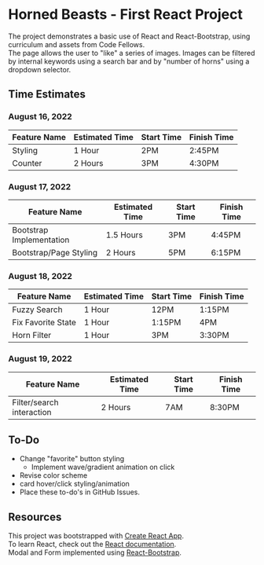 # Horned Beasts - First React Project

The project demonstrates a basic use of React and React-Bootstrap, using curriculum and assets from Code Fellows.  
The page allows the user to "like" a series of images. Images can be filtered by internal keywords using a search bar and by "number of horns" using a dropdown selector.

## Time Estimates

### August 16, 2022

| Feature Name | Estimated Time | Start Time | Finish Time |
| ------------ | -------------- | ---------- | ----------- |
| Styling | 1 Hour | 2PM | 2:45PM |
| Counter | 2 Hours | 3PM | 4:30PM |

### August 17, 2022

| Feature Name | Estimated Time | Start Time | Finish Time |
| ------------ | -------------- | ---------- | ----------- |
| Bootstrap Implementation | 1.5 Hours | 3PM | 4:45PM |
| Bootstrap/Page Styling | 2 Hours | 5PM | 6:15PM |

### August 18, 2022

| Feature Name | Estimated Time | Start Time | Finish Time |
| ------------ | -------------- | ---------- | ----------- |
| Fuzzy Search | 1 Hour | 12PM | 1:15PM |
| Fix Favorite State | 1 Hour | 1:15PM | 4PM |
| Horn Filter | 1 Hour | 3PM | 3:30PM |

### August 19, 2022

| Feature Name | Estimated Time | Start Time | Finish Time |
| ------------ | -------------- | ---------- | ----------- |
| Filter/search interaction | 2 Hours | 7AM | 8:30PM |
  
## To-Do

- Change "favorite" button styling
  - Implement wave/gradient animation on click
- Revise color scheme
- card hover/click styling/animation
- Place these to-do's in GitHub Issues.

## Resources
This project was bootstrapped with [Create React App](https://github.com/facebook/create-react-app).  
To learn React, check out the [React documentation](https://reactjs.org/).  
Modal and Form implemented using [React-Bootstrap](https://react-bootstrap.github.io/).
